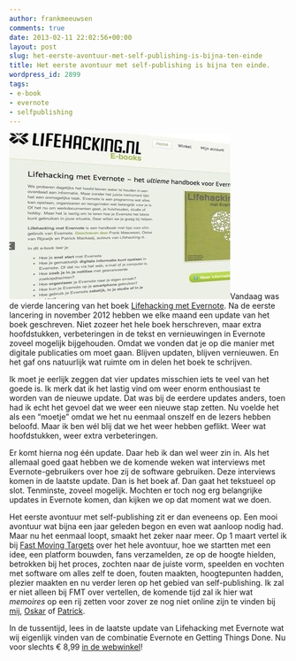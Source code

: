 ```yaml
---
author: frankmeeuwsen
comments: true
date: 2013-02-11 22:02:56+00:00
layout: post
slug: het-eerste-avontuur-met-self-publishing-is-bijna-ten-einde
title: Het eerste avontuur met self-publishing is bijna ten einde.
wordpress_id: 2899
tags:
- e-book
- evernote
- selfpublishing
---
```


![20121109-225231.jpg](../images/uploadimages/20121109-225231.jpg)Vandaag was de vierde lancering van het boek [Lifehacking met Evernote](http://ebooks.lifehacking.nl/shop/lifehacking-met-evernote/). Na de eerste lancering in november 2012 hebben we elke maand een update van het boek geschreven. Niet zozeer het hele boek herschreven, maar extra hoofdstukken, verbeteringen in de tekst en vernieuwingen in Evernote zoveel mogelijk bijgehouden. Omdat we vonden dat je op die manier met digitale publicaties om moet gaan. Blijven updaten, blijven vernieuwen. En het gaf ons natuurlijk wat ruimte om in delen het boek te schrijven.

Ik moet je eerlijk zeggen dat vier updates misschien iets te veel van het goede is. Ik merk dat ik het lastig vind om weer enorm enthousiast te worden van de nieuwe update. Dat was bij de eerdere updates anders, toen had ik echt het gevoel dat we weer een nieuwe stap zetten. Nu voelde het als een “moetje” omdat we het nu eenmaal onszelf en de lezers hebben beloofd. Maar ik ben wél blij dat we het weer hebben geflikt. Weer wat hoofdstukken, weer extra verbeteringen.

Er komt hierna nog één update. Daar heb ik dan wel weer zin in. Als het allemaal goed gaat hebben we de komende weken wat interviews met Evernote-gebruikers over hoe zij de software gebruiken. Deze interviews komen in de laatste update. Dan is het boek af. Dan gaat het tekstueel op slot. Tenminste, zoveel mogelijk. Mochten er toch nog erg belangrijke updates in Evernote komen, dan kijken we op dat moment wat we doen.

Het eerste avontuur met self-publishing zit er dan eveneens op. Een mooi avontuur wat bijna een jaar geleden begon en even wat aanloop nodig had. Maar nu het eenmaal loopt, smaakt het zeker naar meer. Op 1 maart vertel ik bij [Fast Moving Targets](http://fastmovingtargets.nl/) over het hele avontuur, hoe we startten met een idee, een platform bouwden, fans verzamelden, ze op de hoogte hielden, betrokken bij het proces, zochten naar de juiste vorm, speelden en vochten met software om alles zelf te doen, fouten maakten, hoogtepunten hadden, plezier maakten en nu verder leren op het gebied van self-publishing. Ik zal er niet alleen bij FMT over vertellen, de komende tijd zal ik hier wat _memoires_ op een rij zetten voor zover ze nog niet online zijn te vinden bij [mij](/met-dank-aan-2000-fans-en-2-auteurs/), [Oskar](http://lifehacking.nl/algemeen/e-boek-lifehacking-met-evernote/) of [Patrick](http://www.eenmanierom.nl/samenwerken-met-meerdere-auteurs-aan-een-e-book-met-markdown-en-dropbox/).

In de tussentijd, lees in de laatste update van Lifehacking met Evernote wat wij eigenlijk vinden van de combinatie Evernote en Getting Things Done. Nu voor slechts € 8,99 [in de webwinkel](http://ebooks.lifehacking.nl/shop/lifehacking-met-evernote/)!
